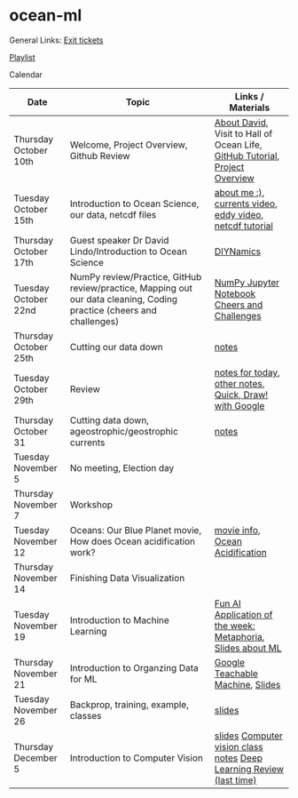 # ocean-ml

General Links:
[Exit tickets](https://docs.google.com/forms/d/e/1FAIpQLSfsxnziDqgi37Dt_TLSYkIe0KuvZZAgwfX-sCrVf3oFcm8oyA/viewform?usp=sf_link)

[Playlist](https://docs.google.com/spreadsheets/d/1ZSeXgPK3O_-eN1yIHNxt3gs5BrxWRAwwLJfhDrIfHMU/edit?usp=sharing)

Calendar 

Date | Topic | Links / Materials
-----|------ | ------
Thursday October 10th | Welcome, Project Overview, Github Review | [About David](https://www.lindolab.org), Visit to Hall of Ocean Life, [GitHub Tutorial](https://github.com/madesai22/ocean-ml/blob/master/githubguide.md), [Project Overview](https://docs.google.com/presentation/d/1Bc4cwUtR7_GL2sYTmLbf_lsP73Djew41mYnsg5gxuAc/edit#slide=id.g62e1c0553b_0_103)
Tuesday October 15th | Introduction to Ocean Science, our data, netcdf files | [about me :)](https://docs.google.com/presentation/d/1NuTtptPGKhsEaT7ruuVCyc6ePzO-LdGVo63RlxZZXWM/edit?usp=sharing), [currents video](https://www.youtube.com/watch?v=p4pWafuvdrY), [eddy video](https://www.youtube.com/watch?v=LzlbaGIPAA0), [netcdf tutorial](https://github.com/madesai22/ocean-ml/blob/master/NetCDF-tutorial.ipynb)
Thursday October 17th | Guest speaker Dr David Lindo/Introduction to Ocean Science | [DIYNamics](https://diynamics.github.io/pages/about.html)
Tuesday October 22nd | NumPy review/Practice, GitHub review/practice, Mapping out our data cleaning, Coding practice (cheers and challenges) | [NumPy Jupyter Notebook](https://github.com/madesai22/ocean-ml/blob/master/NumPy_arrays.ipynb) [Cheers and Challenges](https://github.com/madesai22/ocean-ml/blob/master/Cheers%20and%20Challenges.ipynb)
Thursday October 25th | Cutting our data down | [notes](https://github.com/madesai22/ocean-ml/blob/master/cutting_data.md)
Tuesday October 29th | Review|[notes for today](https://github.com/madesai22/ocean-ml/blob/master/session-10-29/Session-10-29.md), [other notes](https://github.com/madesai22/ocean-ml/blob/master/cutting_data.md), [Quick, Draw! with Google](https://quickdraw.withgoogle.com)
Thursday October 31 | Cutting data down, ageostrophic/geostrophic currents| [notes](https://github.com/madesai22/ocean-ml/blob/master/session-10-31/session-10-31.md)
Tuesday November 5 | No meeting, Election day |
Thursday November 7 | Workshop |
Tuesday November 12 | Oceans: Our Blue Planet movie, How does Ocean acidification work? | [movie info](https://www.amnh.org/exhibitions/3d-and-2d-films/oceans-our-blue-planet), [Ocean Acidification](https://www.youtube.com/watch?v=GL7qJYKzcsk)
Thursday November 14 | Finishing Data Visualization |
Tuesday November 19| Introduction to Machine Learning | [Fun AI Application of the week: Metaphoria](https://metaphor.ga), [Slides about ML](https://docs.google.com/presentation/d/1PoBDwWU-9ubRLOZLUqNlONPtjH3_SLh552pXAvatn_c/edit?usp=sharing)
Thursday November 21 | Introduction to Organzing Data for ML | [Google Teachable Machine](https://teachablemachine.withgoogle.com), [Slides](https://docs.google.com/presentation/d/17zZ4Xcd3Jup232P5yJsE2InKG-jXf8qk7qdICPO2qt4/edit?usp=sharing)
Tuesday November 26| Backprop, training, example, classes | [slides](https://docs.google.com/presentation/d/19oal-ekXEvZxfncu_YcImDFUWOG5zqoKmFrc2nlTXg4/edit?usp=sharing)
Thursday December 5 | Introduction to Computer Vision | [slides](https://docs.google.com/presentation/d/1TL3OnbjvCvT2pGfPdSQ7qcz0JFHaHKo6cWzQkUviks8/edit?usp=sharing) [Computer vision class notes](https://docs.google.com/document/d/1LkZx2HuroXmHIjKmM_x2CFqgK5VuXSeQW8nlBcdG8pM/edit?usp=sharing) [Deep Learning Review (last time)](https://docs.google.com/document/d/1BnurLlL5buptZXF0llknjYSub46THucaekzy6OVf9Tc/edit)
